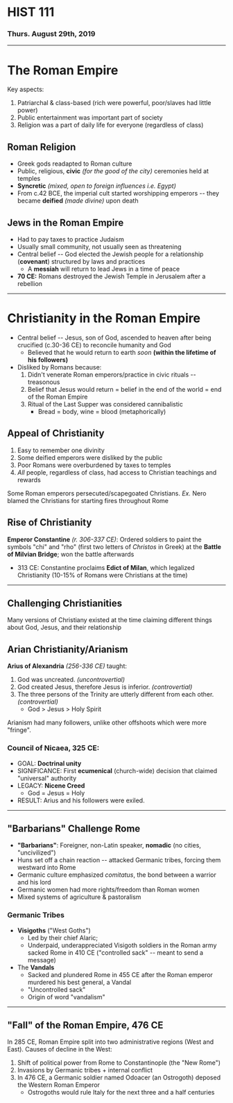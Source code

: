 # HIST 111
### Thurs. August 29th, 2019
---

# The Roman Empire

Key aspects:
1. Patriarchal & class-based (rich were powerful, poor/slaves had little power)
2. Public entertainment was important part of society
3. Religion was a part of daily life for everyone (regardless of class)

## Roman Religion
* Greek gods readapted to Roman culture
* Public, religious, __civic__ _(for the good of the city)_ ceremonies held at temples
* __Syncretic__ _(mixed, open to foreign influences i.e. Egypt)_
* From c.42 BCE, the imperial cult started worshipping emperors -- they became __deified__ _(made divine)_ upon death

## Jews in the Roman Empire
* Had to pay taxes to practice Judaism
* Usually small community, not usually seen as threatening
* Central belief -- God elected the Jewish people for a relationship (__covenant__) structured by laws and practices
    - A __messiah__ will return to lead Jews in a time of peace
* __70 CE:__ Romans destroyed the Jewish Temple in Jerusalem after a rebellion

---
# Christianity in the Roman Empire
* Central belief -- Jesus, son of God, ascended to heaven after being crucified (c.30-36 CE) to reconcile humanity and God
    - Believed that he would return to earth _soon_ __(within the lifetime of his followers)__
* Disliked by Romans because:
    1. Didn't venerate Roman emperors/practice in civic rituals -- treasonous
    2. Belief that Jesus would return = belief in the end of the world = end of the Roman Empire
    3. Ritual of the Last Supper was considered cannibalistic
        - Bread = body, wine = blood (metaphorically)

## Appeal of Christianity
1. Easy to remember one divinity
2. Some deified emperors were disliked by the public
3. Poor Romans were overburdened by taxes to temples
4. _All_ people, regardless of class, had access to Christian teachings and rewards

Some Roman emperors persecuted/scapegoated Christians.
_Ex._ Nero blamed the Christians for starting fires throughout Rome

## Rise of Christianity
__Emperor Constantine__ _(r. 306-337 CE)_: Ordered soldiers to paint the symbols "chi" and "rho" (first two letters of _Christos_ in Greek) at the __Battle of Milvian Bridge__; won the battle afterwards
* 313 CE: Constantine proclaims __Edict of Milan__, which legalized Christianity (10-15% of Romans were Christians at the time)

---
## Challenging Christianities
Many versions of Christiany existed at the time claiming different things about God, Jesus, and their relationship

## Arian Christianity/Arianism
__Arius of Alexandria__ _(256-336 CE)_ taught:
1. God was uncreated. _(uncontrovertial)_
2. God created Jesus, therefore Jesus is inferior. _(controvertial)_
3. The three persons of the Trinity are utterly different from each other. _(controvertial)_
    - God > Jesus > Holy Spirit

Arianism had many followers, unlike other offshoots which were more "fringe".

### Council of Nicaea, 325 CE:
* GOAL: __Doctrinal unity__
* SIGNIFICANCE: First __ecumenical__ (church-wide) decision that claimed "universal" authority
* LEGACY: __Nicene Creed__
    - God = Jesus = Holy 
* RESULT: Arius and his followers were exiled.

---
## "Barbarians" Challenge Rome
* __"Barbarians"__: Foreigner, non-Latin speaker, __nomadic__ (no cities, "uncivilized")
* Huns set off a chain reaction -- attacked Germanic tribes, forcing them westward into Rome
* Germanic culture emphasized _comitatus_, the bond between a warrior and his lord
* Germanic women had more rights/freedom than Roman women
* Mixed systems of agriculture & pastoralism

### Germanic Tribes
* __Visigoths__ ("West Goths")
    - Led by their chief Alaric;
    - Underpaid, underappreciated Visigoth soldiers in the Roman army sacked Rome in 410 CE ("controlled sack" -- meant to send a message)
* The __Vandals__
    - Sacked and plundered Rome in 455 CE after the Roman emperor murdered his best general, a Vandal
    - "Uncontrolled sack"
    - Origin of word "vandalism"

---
## "Fall" of the Roman Empire, 476 CE
In 285 CE, Roman Empire split into two administrative regions (West and East).
Causes of decline in the West:
1. Shift of political power from Rome to Constantinople (the "New Rome")
2. Invasions by Germanic tribes + internal conflict
3. In 476 CE, a Germanic soldier named Odoacer (an Ostrogoth) deposed the Western Roman Emperor
    - Ostrogoths would rule Italy for the next three and a half centuries